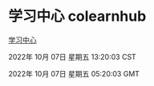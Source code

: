 # 学习中心 colearnhub
[学习中心](http://27.19.33.125:56308/colearnhub/)

2022年 10月 07日 星期五 13:20:03 CST

2022年 10月 07日 星期五 05:20:03 GMT
